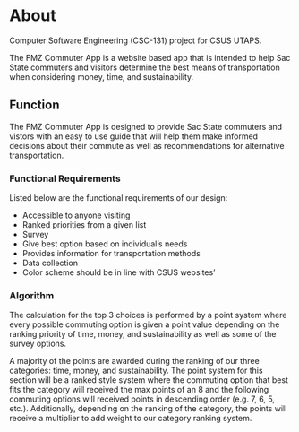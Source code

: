 # About
Computer Software Engineering (CSC-131) project for CSUS UTAPS.

The FMZ Commuter App is a website based app that is intended to help Sac State commuters and visitors determine the best means of transportation when considering money, time, and sustainability.


## Function
The FMZ Commuter App is designed to provide Sac State commuters and vistors with an easy to use guide that will help them make informed decisions about their commute as well as recommendations for alternative transportation.

### Functional Requirements
Listed below are the functional requirements of our design:
- Accessible to anyone visiting
- Ranked priorities from a given list
- Survey
- Give best option based on individual’s needs
- Provides information for transportation methods
- Data collection
- Color scheme should be in line with CSUS websites’

### Algorithm 
The calculation for the top 3 choices is performed by a point system where every possible commuting option is given a point value depending on the ranking priority of time, money, and sustainability as well as some of the survey options. 

A majority of the points are awarded during the ranking of our three categories: time, money, and sustainability. The point system for this section will be a ranked style system where the commuting option that best fits the category will received the max points of an 8 and the following commuting options will received points in descending order (e.g. 7, 6, 5, etc.). Additionally, depending on the ranking of the category, the points will receive a multiplier to add weight to our category ranking system.
